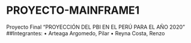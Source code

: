 # PROYECTO-MAINFRAME1
Proyecto Final “PROYECCIÓN DEL PBI EN EL PERÚ PARA EL AÑO 2020”
##Integrantes:
•	Arteaga Argomedo, Pilar
•	Reyna Costa, Renzo
